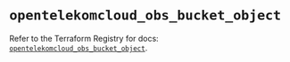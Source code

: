 # `opentelekomcloud_obs_bucket_object`

Refer to the Terraform Registry for docs: [`opentelekomcloud_obs_bucket_object`](https://registry.terraform.io/providers/opentelekomcloud/opentelekomcloud/1.36.7/docs/resources/obs_bucket_object).

